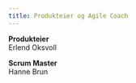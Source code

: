 ```yaml
---
title: Produkteier og Agile Coach
---
```


**Produkteier**  
Erlend Oksvoll

**Scrum Master**  
Hanne Brun
